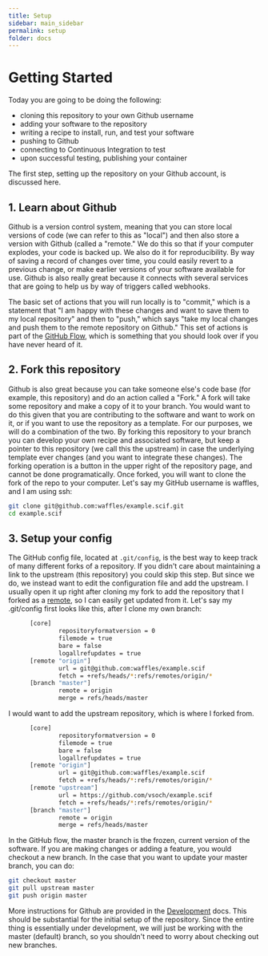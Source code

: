 ```yaml
---
title: Setup
sidebar: main_sidebar
permalink: setup
folder: docs
---
```


# Getting Started

Today you are going to be doing the following:

 - cloning this repository to your own Github username
 - adding your software to the repository
 - writing a recipe to install, run, and test your software
 - pushing to Github
 - connecting to Continuous Integration to test
 - upon successful testing, publishing your container

The first step, setting up the repository on your Github account, is discussed here.


## 1. Learn about Github

Github is a version control system, meaning that you can store local versions of code (we can refer to this as "local") and then also store a version with Github (called a "remote." We do this so that if your computer explodes, your code is backed up. We also do it for reproducibility. By way of saving a record of changes over time, you could easily revert to a previous change, or make earlier versions of your software available for use.  Github is also really great because it connects with several services that are going to help us by way of triggers called webhooks. 

The basic set of actions that you will run locally is to "commit," which is a statement that "I am happy with these changes and want to save them to my local repository" and then to "push," which says "take my local changes and push them to the remote repository on Github." This set of actions is part of the <a href="https://guides.github.com/introduction/flow/" target="_blank">GitHub Flow</a>, which is something that you should look over if you have never heard of it. 

## 2. Fork this repository
Github is also great because you can take someone else's code base (for example, this repository) and do an action called a "Fork." A fork will take some repository and make a copy of it to your branch. You would want to do this given that you are contributing to the software and want to work on it, or if you want to use the repository as a template. For our purposes, we will do a combination of the two. By forking this repository to your branch you can develop your own recipe and associated software, but keep a pointer to this repository (we call this the upstream) in case the underlying template ever changes (and you want to integrate these changes).  The forking operation is a button in
the upper right of the repository page, and cannot be done programatically. Once forked, you will want to clone the fork of the repo to your computer. Let's say my GitHub username is waffles, and I am using ssh:

```bash
git clone git@github.com:waffles/example.scif.git
cd example.scif
```

## 3. Setup your config
The GitHub config file, located at `.git/config`, is the best way to keep track of many different forks of a repository. If you didn't care about maintaining a link to the upstream (this repository) you could skip this step. But since we do, we instead want to edit the configuration file and add the upstream.  I usually open it up right after cloning my fork to add the repository that I forked as a <a href="https://help.github.com/articles/adding-a-remote/" target="_blank">remote</a>, so I can easily get updated from it. Let's say my .git/config first looks like this, after I clone my own branch:


```bash
      [core]
              repositoryformatversion = 0
              filemode = true
              bare = false
              logallrefupdates = true
      [remote "origin"]
              url = git@github.com:waffles/example.scif
              fetch = +refs/heads/*:refs/remotes/origin/*
      [branch "master"]
              remote = origin
              merge = refs/heads/master
```


I would want to add the upstream repository, which is where I forked from.


```bash
      [core]
              repositoryformatversion = 0
              filemode = true
              bare = false
              logallrefupdates = true
      [remote "origin"]
              url = git@github.com:waffles/example.scif
              fetch = +refs/heads/*:refs/remotes/origin/*
      [remote "upstream"]
              url = https://github.com/vsoch/example.scif
              fetch = +refs/heads/*:refs/remotes/origin/*
      [branch "master"]
              remote = origin
              merge = refs/heads/master
```

In the GitHub flow, the master branch is the frozen, current version of the software. If you are making changes or adding a feature, you would checkout a new branch. In the case that you want to update your master branch, you can do:

```bash
git checkout master
git pull upstream master
git push origin master
```

More instructions for Github are provided in the [Development](development.md) docs. This should be substantial for the initial setup of the repository. Since the entire thing is essentially under development, we will just be working with the master (default) branch, so you shouldn't need to worry about checking out new branches.
